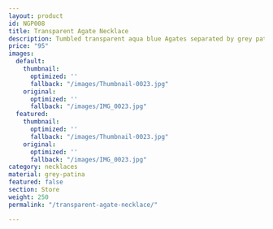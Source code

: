 ```yaml
---
layout: product
id: NGP008
title: Transparent Agate Necklace
description: Tumbled transparent aqua blue Agates separated by grey patina metal tubes.
price: "95"
images:
  default:
    thumbnail:
      optimized: ''
      fallback: "/images/Thumbnail-0023.jpg"
    original:
      optimized: ''
      fallback: "/images/IMG_0023.jpg"
  featured:
    thumbnail:
      optimized: ''
      fallback: "/images/Thumbnail-0023.jpg"
    original:
      optimized: ''
      fallback: "/images/IMG_0023.jpg"
category: necklaces
material: grey-patina
featured: false
section: Store
weight: 250
permalink: "/transparent-agate-necklace/"

---
```

